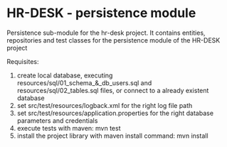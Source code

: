# HR-DESK - persistence module

Persistence sub-module for the hr-desk project.
It contains entities, repositories and test classes 
for the persistence module of the HR-DESK project

Requisites:
1) create local database, executing resources/sql/01_schema_&_db_users.sql and resources/sql/02_tables.sql files, or connect to a already existent database
2) set src/test/resources/logback.xml for the right log file path
3) set src/test/resources/application.properties for the right database parameters and credentials
4) execute tests with maven: mvn test
5) install the project library with maven install command: mvn install

